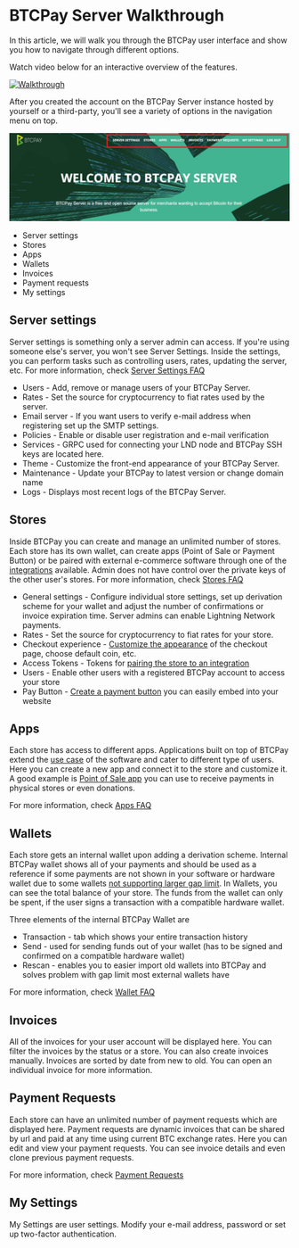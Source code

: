 # BTCPay Server Walkthrough

In this article, we will walk you through the BTCPay user interface and show you how to navigate through different options.

Watch video below for an interactive overview of the features.

[![Walkthrough](https://img.youtube.com/vi/ZIfJyq9RimM/mqdefault.jpg)](https://www.youtube.com/watch?v=ZIfJyq9RimM "BTCPay - WalkThrough")

After you created the account on the BTCPay Server instance hosted by yourself or a third-party, you'll see a variety of options in the navigation menu on top.

![BTCPayNavigation](img/BTCPay-Navigation.jpg)

* Server settings
* Stores
* Apps
* Wallets
* Invoices
* Payment requests
* My settings

## Server settings

Server settings is something only a server admin can access. If you're using someone else's server, you won't see Server Settings. Inside the settings, you can perform tasks such as controlling users, rates, updating the server, etc. For more information, check [Server Settings FAQ](FAQ/FAQ-ServerSettings.md)

- Users - Add, remove or manage users of your BTCPay Server.
- Rates - Set the source for cryptocurrency to fiat rates used by the server.
- Email server - If you want users to verify e-mail address when registering set up the SMTP settings.
- Policies - Enable or disable user registration and e-mail verification
- Services - GRPC used for connecting your LND node and BTCPay SSH keys are located here.
- Theme - Customize the front-end appearance of your BTCPay Server.
- Maintenance - Update your BTCPay to latest version or change domain name
- Logs - Displays most recent logs of the BTCPay Server.

## Stores

Inside BTCPay you can create and manage an unlimited number of stores. Each store has its own wallet, can create apps (Point of Sale or Payment Button) or be paired with external e-commerce software through one of the [integrations](https://docs.btcpayserver.org/integrations/) available. Admin does not have control over the private keys of the other user's stores. For more information, check [Stores FAQ](/FAQ/FAQ-Stores.md)

- General settings - Configure individual store settings, set up derivation scheme for your wallet and adjust the number of confirmations or invoice expiration time. Server admins can enable Lightning Network payments.
- Rates - Set the source for cryptocurrency to fiat rates for your store.
- Checkout experience - [Customize the appearance](/FAQ/FAQ-ServerSettings.md#how-to-modify-the-checkout-page) of the checkout page, choose default coin, etc.
- Access Tokens - Tokens for [pairing the store to an integration](GettingStarted.md#connecting-your-btcpay-store-to-your-e-commerce-platform)
- Users - Enable other users with a registered BTCPay account to access your store
- Pay Button - [Create a payment button](GettingStarted.md#creating-the-pay-button) you can easily embed into your website

## Apps

Each store has access to different apps. Applications built on top of BTCPay extend the [use case](UseCase.md) of the software and cater to different type of users. Here you can create a new app and connect it to the store and customize it. A good example is [Point of Sale app](GettingStarted.md#creating-the-point-of-sale-app) you can use to receive payments in physical stores or even donations.

For more information, check [Apps FAQ](/FAQ/FAQ-Apps.md)

## Wallets

Each store gets an internal wallet upon adding a derivation scheme. Internal BTCPay wallet shows all of your payments and should be used as a reference if some payments are not shown in your software or hardware wallet due to some wallets [not supporting larger gap limit](FAQ.md#i-do-not-see-the-funds-in-my-softwarehardware-wallet). In Wallets, you can see the total balance of your store. The funds from the wallet can only be spent, if the user signs a transaction with a compatible hardware wallet.

Three elements of the internal BTCPay Wallet are 
* Transaction - tab which shows your entire transaction history
* Send - used for sending funds out of your wallet (has to be signed and confirmed on a compatible hardware wallet)
* Rescan - enables you to easier import old wallets into BTCPay and solves problem with gap limit most external wallets have

For more information, check [Wallet FAQ](/FAQ/FAQ-Wallet.md)

## Invoices

All of the invoices for your user account will be displayed here. You can filter the invoices by the status or a store. You can also create invoices manually. Invoices are sorted by date from new to old. You can open an individual invoice for more information.

## Payment Requests

Each store can have an unlimited number of payment requests which are displayed here. Payment requests are dynamic invoices that can be shared by url and paid at any time using current BTC exchange rates. Here you can edit and view your payment requests. You can see invoice details and even clone previous payment requests. 

For more information, check [Payment Requests](PaymentRequests.md)

## My Settings

My Settings are user settings. Modify your e-mail address, password or set up two-factor authentication.
